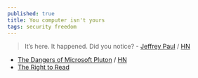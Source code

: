 ```yaml
---
published: true
title: You computer isn't yours
tags: security freedom
---
```

> It’s here. It happened. Did you notice? - [Jeffrey Paul](https://sneak.berlin/20201112/your-computer-isnt-yours/) / [HN](https://news.ycombinator.com/item?id=25078034)

- [The Dangers of Microsoft Pluton](https://gabrielsieben.tech/2022/07/25/the-power-of-microsoft-pluton-2/) / [HN](https://news.ycombinator.com/item?id=32234022)
- [The Right to Read](https://www.gnu.org/philosophy/right-to-read.en.html)